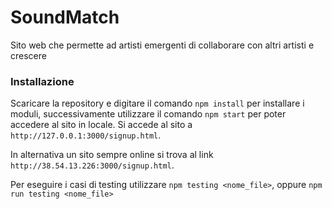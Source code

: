 # SoundMatch
Sito web che permette ad artisti emergenti di collaborare con altri artisti e crescere

### Installazione

Scaricare la repository e digitare il comando `npm install` per installare i moduli, successivamente utilizzare il comando `npm start` per poter accedere al sito in locale. Si accede al sito a `http://127.0.0.1:3000/signup.html`.

In alternativa un sito sempre online si trova al link `http://38.54.13.226:3000/signup.html`.

Per eseguire i casi di testing utilizzare `npm testing <nome_file>`, oppure `npm run testing <nome_file>`
